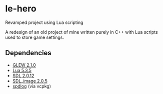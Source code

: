 # le-hero
 Revamped project using Lua scripting
 
 A redesign of an old project of mine written purely in C++ with Lua scripts used to store game settings.
 
 ## Dependencies
 
 * [GLEW 2.1.0](http://glew.sourceforge.net/)
 * [Lua 5.3.5](https://www.lua.org/download.html)
 * [SDL 2.0.12](https://www.libsdl.org/download-2.0.php)
 * [SDL_image 2.0.5](https://www.libsdl.org/projects/SDL_image/)
 * [spdlog](https://github.com/gabime/spdlog) (via vcpkg)
